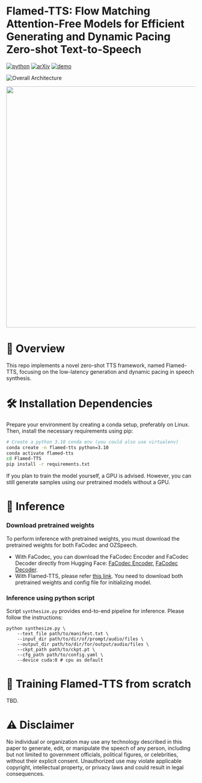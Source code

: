 # Flamed-TTS: Flow Matching Attention-Free Models for Efficient Generating and Dynamic Pacing Zero-shot Text-to-Speech

[![python](https://img.shields.io/badge/Python-3.10-brightgreen)]([https://github.com/SWivid/F5-TTS](https://github.com/flamedtts/Flamed-TTS))
[![arXiv](https://img.shields.io/badge/arXiv-2410.06885-b31b1b.svg?logo=arXiv)]()
[![demo](https://img.shields.io/badge/GitHub-Demo%20page-orange.svg)]()

![Overall Architecture](https://github.com/flamedtts/Flamed-TTS/blob/main/figs/Flamed-TTS.png)
<div align="center">
	<img src="https://github.com/flamedtts/Flamed-TTS/blob/main/figs/CodeDecoder_Denoiser.png" width="640" style="display: block; margin: auto;"/>
</div>

# 🎯 Overview

This repo implements a novel zero-shot TTS framework, named Flamed-TTS, focusing on the low-latency generation and dynamic pacing in speech synthesis.

# 🛠️ Installation Dependencies

Prepare your environment by creating a conda setup, preferably on Linux. Then, install the necessary requirements using pip:
```bash
# Create a python 3.10 conda env (you could also use virtualenv)
conda create -n flamed-tts python=3.10
conda activate flamed-tts
cd Flamed-TTS
pip install -r requirements.txt
```

If you plan to train the model yourself, a GPU is advised. However, you can still generate samples using our pretrained models without a GPU.

# 🚀 Inference

### Download pretrained weights

To perform inference with pretrained weights, you must download the pretrained weights for both FaCodec and OZSpeech.

* With FaCodec, you can download the FaCodec Encoder and FaCodec Decoder directly from Hugging Face: [FaCodec Encoder](https://huggingface.co/amphion/naturalspeech3_facodec/blob/main/ns3_facodec_encoder.bin), [FaCodec Decoder](https://huggingface.co/amphion/naturalspeech3_facodec/blob/main/ns3_facodec_decoder.bin).
* With Flamed-TTS, please refer [this link](https://drive.google.com/drive/folders/17A5OJoF6yUqiy62n1ghEGJ6EwHUexUEs?usp=sharing). You need to download both pretrained weights and config file for initializing model.

### Inference using python script

Script `synthesize.py` provides end-to-end pipeline for inference. Please follow the instructions:

```
python synthesize.py \
	--text_file path/to/manifest.txt \
	--input_dir path/to/dir/of/prompt/audio/files \
	--output_dir path/to/dir/for/output/audio/files \
	--ckpt_path path/to/ckpt.pt \
	--cfg_path path/to/config.yaml \
	--device cuda:0 # cpu as default
```

# 🔄 Training Flamed-TTS from scratch

TBD.

# ⚠️ Disclaimer

No individual or organization may use any technology described in this paper to generate, edit, or manipulate the speech of any person, including but not limited to government officials, political figures, or celebrities, without their explicit consent. Unauthorized use may violate applicable copyright, intellectual property, or privacy laws and could result in legal consequences.











